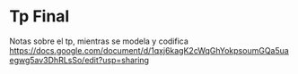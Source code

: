 # Tp Final

Notas sobre el tp, mientras se modela y codifica
https://docs.google.com/document/d/1qxj6kagK2cWqGhYokpsoumGQa5uaegwg5av3DhRLsSo/edit?usp=sharing
